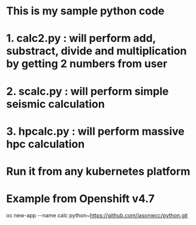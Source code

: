 # This is my sample python code
# 1. calc2.py : will perform add, substract, divide and multiplication by getting 2 numbers from user
# 2. scalc.py : will perform simple seismic calculation
# 3. hpcalc.py : will perform massive hpc calculation

# Run it from any kubernetes platform
# Example from Openshift v4.7
oc new-app --name calc python~https://github.com/jasonwcc/python.git


